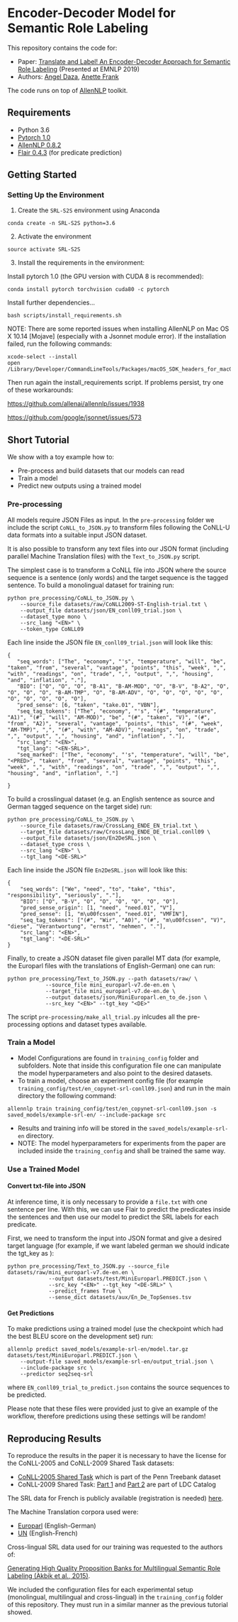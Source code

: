 # Encoder-Decoder Model for Semantic Role Labeling

This repository contains the code for:
* Paper: [Translate and Label! An Encoder-Decoder Approach for Semantic Role Labeling](https://arxiv.org/abs/1908.11326) (Presented at EMNLP 2019)
* Authors: [Angel Daza](https://www.cl.uni-heidelberg.de/~daza/), [Anette Frank](https://www.cl.uni-heidelberg.de/~frank/)

The code runs on top of [AllenNLP](https://github.com/allenai/allennlp) toolkit. 

## Requirements
* Python 3.6
* [Pytorch 1.0](https://pytorch.org/)
* [AllenNLP 0.8.2](https://github.com/allenai/allennlp)
* [Flair 0.4.3](https://github.com/zalandoresearch/flair) (for predicate prediction)

## Getting Started

### Setting Up the Environment

1. Create the `SRL-S2S` environment using Anaconda

  ```
  conda create -n SRL-S2S python=3.6
  ```

2. Activate the environment

  ```
  source activate SRL-S2S
  ```

3. Install the requirements in the environment:


Install pytorch 1.0 (the GPU version with CUDA 8 is recommended):

```
conda install pytorch torchvision cuda80 -c pytorch
```

Install further dependencies...

```
bash scripts/install_requirements.sh
```

NOTE: There are some reported issues when installing AllenNLP on Mac OS X 10.14 [Mojave] (especially with a Jsonnet module error). If the installation failed, run the following commands:

```
xcode-select --install
open /Library/Developer/CommandLineTools/Packages/macOS_SDK_headers_for_macOS_10.14.pkg
```

Then run again the install_requirements script. If problems persist, try one of these workarounds:

https://github.com/allenai/allennlp/issues/1938

https://github.com/google/jsonnet/issues/573
 

## Short Tutorial

We show with a toy example how to: 
* Pre-process and build datasets that our models can read 
* Train a model
* Predict new outputs using a trained model

### Pre-processing

All models require JSON Files as input. In the `pre-processing` folder we include the script `CoNLL_to_JSON.py` to transform 
files following the CoNLL-U data formats into a suitable input JSON dataset.

It is also possible to transform any text files into our JSON format (including parallel Machine Translation files) with the `Text_to_JSON.py` script. 

The simplest case is to transform a CoNLL file into JSON where the source sequence is a sentence (only words) and the target sequence is the tagged sentence. To build a monolingual dataset for training run:

```
python pre_processing/CoNLL_to_JSON.py \
	--source_file datasets/raw/CoNLL2009-ST-English-trial.txt \
	--output_file datasets/json/EN_conll09_trial.json \
	--dataset_type mono \
	--src_lang "<EN>" \
	--token_type CoNLL09
```

Each line inside the JSON file `EN_conll09_trial.json` will look like this:
 ```
{
	"seq_words": ["The", "economy", "'s", "temperature", "will", "be", "taken", "from", "several", "vantage", "points", "this", "week", ",", "with", "readings", "on", "trade", ",", "output", ",", "housing", "and", "inflation", "."], 
	"BIO": ["O", "O", "O", "B-A1", "B-AM-MOD", "O", "B-V", "B-A2", "O", "O", "O", "O", "B-AM-TMP", "O", "B-AM-ADV", "O", "O", "O", "O", "O", "O", "O", "O", "O", "O"], 
	"pred_sense": [6, "taken", "take.01", "VBN"], 
	"seq_tag_tokens": ["The", "economy", "'s", "(#", "temperature", "A1)", "(#", "will", "AM-MOD)", "be", "(#", "taken", "V)", "(#", "from", "A2)", "several", "vantage", "points", "this", "(#", "week", "AM-TMP)", ",", "(#", "with", "AM-ADV)", "readings", "on", "trade", ",", "output", ",", "housing", "and", "inflation", "."], 
	"src_lang": "<EN>", 
	"tgt_lang": "<EN-SRL>", 
	"seq_marked": ["The", "economy", "'s", "temperature", "will", "be", "<PRED>", "taken", "from", "several", "vantage", "points", "this", "week", ",", "with", "readings", "on", "trade", ",", "output", ",", "housing", "and", "inflation", "."]

}
 ``` 


To build a crosslingual dataset (e.g. an English sentence as source and German tagged sequence on the target side) run:

```
python pre_processing/CoNLL_to_JSON.py \
	--source_file datasets/raw/CrossLang_ENDE_EN_trial.txt \
	--target_file datasets/raw/CrossLang_ENDE_DE_trial.conll09 \
	--output_file datasets/json/En2DeSRL.json \
	--dataset_type cross \
	--src_lang "<EN>" \
	--tgt_lang "<DE-SRL>"
```

Each line inside the JSON file `En2DeSRL.json` will look like this:

```
{
	"seq_words": ["We", "need", "to", "take", "this", "responsibility", "seriously", "."], 
	"BIO": ["O", "B-V", "O", "O", "O", "O", "O", "O"], 
	"pred_sense_origin": [1, "need", "need.01", "V"], 
	"pred_sense": [1, "m\u00fcssen", "need.01", "VMFIN"], 
	"seq_tag_tokens": ["(#", "Wir", "A0)", "(#", "m\u00fcssen", "V)", "diese", "Verantwortung", "ernst", "nehmen", "."], 
	"src_lang": "<EN>", 
	"tgt_lang": "<DE-SRL>"
}
```

Finally, to create a JSON dataset file given parallel MT data (for example, the Europarl files with the translations of English-German) one can run:

```
python pre_processing/Text_to_JSON.py --path datasets/raw/ \
            --source_file mini_europarl-v7.de-en.en \
            --target_file mini_europarl-v7.de-en.de \
            --output datasets/json/MiniEuroparl.en_to_de.json \
            --src_key "<EN>" --tgt_key "<DE>"
```


The script `pre-processing/make_all_trial.py` inlcudes all the pre-processing options and dataset types available.


### Train a Model

* Model Configurations are found in `training_config` folder and subfolders. Note that inside this configuration file one can manipulate the model hyperparameters and also point to the desired datasets.
* To train a model, choose an experiment config file (for example `training_config/test/en_copynet-srl-conll09.json`) and run in the main directory the following command:
```
allennlp train training_config/test/en_copynet-srl-conll09.json -s saved_models/example-srl-en/ --include-package src

```
* Results and training info will be stored in the `saved_models/example-srl-en` directory.
* NOTE: The model hyperparameters for experiments from the paper are included inside the `training_config` and shall be trained the same way. 


### Use a Trained Model

#### Convert txt-file into JSON 
At inference time, it is only necessary to provide a `file.txt` with one sentence per line. With this, we can use Flair to predict the predicates inside the sentences and then use our model to predict the SRL labels for each predicate. 

First, we need to transform the input into JSON format and give a desired target language (for example, if we want labeled german we should indicate the tgt_key as <DE-SRL>): 

```
python pre_processing/Text_to_JSON.py --source_file datasets/raw/mini_europarl-v7.de-en.en \
             --output datasets/test/MiniEuroparl.PREDICT.json \
             --src_key "<EN>" --tgt_key "<DE-SRL>" \
             --predict_frames True \
             --sense_dict datasets/aux/En_De_TopSenses.tsv
```

#### Get Predictions
To make predictions using a trained model (use the checkpoint which had the best BLEU score on the development set) run:
```
allennlp predict saved_models/example-srl-en/model.tar.gz datasets/test/MiniEuroparl.PREDICT.json \
	--output-file saved_models/example-srl-en/output_trial.json \
	--include-package src \
	--predictor seq2seq-srl
```
where `EN_conll09_trial_to_predict.json` contains the source sequences to be predicted.


Please note that these files were provided just to give an example of the workflow, therefore predictions using these settings will be random!

## Reproducing Results

To reproduce the results in the paper it is necessary to have the license for the CoNLL-2005 and CoNLL-2009 
Shared Task datasets:
 * [CoNLL-2005 Shared Task](http://www.lsi.upc.edu/~srlconll/soft.html) which is part of the Penn Treebank dataset
 * CoNLL-2009 Shared Task: [Part 1](https://catalog.ldc.upenn.edu/LDC2012T03) and [Part 2](https://catalog.ldc.upenn.edu/LDC2012T04) are part of LDC Catalog

The SRL data for French is publicly available (registration is needed) [here](http://www.macs.hw.ac.uk/iLabArchive/CLASSiCProject/Data/login.php).

The Machine Translation corpora used were:
* [Europarl](http://opus.nlpl.eu/Europarl.php) (English-German)
* [UN](https://cms.unov.org/UNCorpus/) (English-French)


Cross-lingual SRL data used for our training was requested to the authors of:

[Generating High Quality Proposition Banks for Multilingual Semantic Role Labeling (Akbik et al., 2015)](http://alanakbik.github.io/papers/acl2015.pdf).

We included the configuration files for each experimental setup (monolingual, multilingual and cross-lingual) 
in the `training_config` folder of this repository. They must run in a similar manner as the previous tutorial showed.